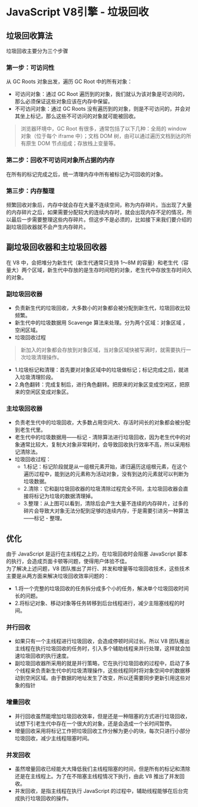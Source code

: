 # JavaScript V8引擎 - 垃圾回收

## 垃圾回收算法
垃圾回收主要分为三个步骤
### 第一步：可访问性
从 GC Roots 对象出发，遍历 GC Root 中的所有对象：
- 可访问对象：通过 GC Root 遍历到的对象，我们就认为该对象是可访问的，那么必须保证这些对象应该在内存中保留。
- 不可访问对象：通过 GC Roots 没有遍历到的对象，则是不可访问的，并会对其坐上标记，那么这些不可访问的对象就可能被回收。
> 浏览器环境中，GC Root 有很多，通常包括了以下几种：全局的 window 对象（位于每个 iframe 中）；文档 DOM 树，由可以通过遍历文档到达的所有原生 DOM 节点组成；存放栈上变量等。
### 第二步：回收不可访问对象所占据的内存
在所有的标记完成之后，统一清理内存中所有被标记为可回收的对象。
### 第三步：内存整理
频繁回收对象后，内存中就会存在大量不连续空间，称为内存碎片。当出现了大量的内存碎片之后，如果需要分配较大的连续内存时，就会出现内存不足的情况，所以最后一步需要整理这些内存碎片。但这步不是必须的，比如接下来我们要介绍的副垃圾回收器就不会产生内存碎片。

## 副垃圾回收器和主垃圾回收器
在 V8 中，会把堆分为新生代（新生代通常只支持 1～8M 的容量）和老生代（容量大）两个区域，新生代中存放的是生存时间短的对象，老生代中存放生存时间久的对象。
### 副垃圾回收器
- 负责新生代的垃圾回收，大多数小的对象都会被分配到新生代，垃圾回收比较频繁。
- 新生代中的垃圾数据用 Scavenge 算法来处理。分为两个区域：对象区域 ，空闲区域。
- 垃圾回收过程
> 新加入的对象都会存放到对象区域，当对象区域快被写满时，就需要执行一次垃圾清理操作。
  - 1.垃圾标记和清理：首先要对对象区域中的垃圾做标记；标记完成之后，就进入垃圾清理阶段。
  - 2.角色翻转：完成复制后，进行角色翻转。把原来的对象区变成空闲区，把原来的空闲区变成对象区。
### 主垃圾回收器
- 负责老生代中的垃圾回收，大多数占用空间大、存活时间长的对象都会被分配到老生代里。
- 老生代中的垃圾数据用——标记 - 清除算法进行垃圾回收，因为老生代中的对象通常比较大，复制大对象非常耗时，会导致回收执行效率不高，所以采用标记清除法。
- 垃圾回收过程：
  - 1.标记：标记阶段就是从一组根元素开始，递归遍历这组根元素，在这个遍历过程中，能到达的元素称为活动对象，没有到达的元素就可以判断为垃圾数据。
  - 2.清除：它和副垃圾回收器的垃圾清除过程完全不同，主垃圾回收器会直接将标记为垃圾的数据清理掉。
  - 3.整理：从上图可以看到，清除后会产生大量不连续的内存碎片，过多的碎片会导致大对象无法分配到足够的连续内存，于是需要引进另一种算法——标记 - 整理。

## 优化
由于 JavaScript 是运行在主线程之上的，在垃圾回收时会阻塞 JavaScript 脚本的执行，会造成页面卡顿等问题，使得用户体验不佳。<br>
为了解决上述问题，V8 团队推出了并行、并发和增量等垃圾回收技术，这些技术主要是从两方面来解决垃圾回收效率问题的：
- 1.将一个完整的垃圾回收的任务拆分成多个小的任务，解决单个垃圾回收时间长的问题。
- 2.将标记对象、移动对象等任务转移到后台线程进行，减少主阻塞线程的时间。
### 并行回收
- 如果只有一个主线程进行垃圾回收，会造成停顿时间过长。所以 V8 团队推出主线程在执行垃圾回收的任务时，引入多个辅助线程来并行处理，这样就会加速垃圾回收的执行速度。
- 副垃圾回收器所采用的就是并行策略，它在执行垃圾回收的过程中，启动了多个线程来负责新生代中的垃圾清理操作，这些线程同时将对象空间中的数据移动到空闲区域。由于数据的地址发生了改变，所以还需要同步更新引用这些对象的指针
### 增量回收
- 并行回收虽然能增加垃圾回收效率，但是还是一种阻塞的方式进行垃圾回收，试想下引老生代中存在一个很大的对象，还是会造成一个长时间暂停。
- 增量回收采用将标记工作把垃圾回收工作分解为更小的块，每次只进行小部分垃圾回收，减少主线程阻塞时间。
### 并发回收
- 虽然增量回收已经能大大降低我们主线程阻塞的时间，但是所有的标记和清除还是在主线程上。为了在不阻塞主线程情况下执行，由此 V8 推出了并发回收。
- 并发回收，是指主线程在执行 JavaScript 的过程中，辅助线程能够在后台完成执行垃圾回收的操作。
